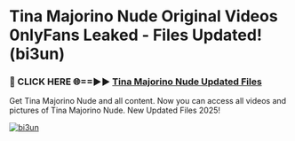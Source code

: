 # Tina Majorino Nude Original Videos 0nlyFans Leaked - Files Updated! (bi3un)

<h3>🔴 CLICK HERE 🌐==►► <a href="https://tinyurl.com/52m3yx9h" rel="nofollow">Tina Majorino Nude Updated Files</a></h3>

Get Tina Majorino Nude and all content. Now you can access all videos and pictures of Tina Majorino Nude. New Updated Files 2025!

[![bi3un](https://i.imgur.com/TnHtlc8.gif)](https://tinyurl.com/52m3yx9h)
